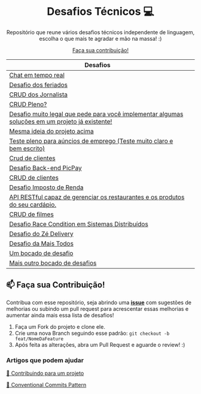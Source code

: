 <h1 align="center" style="font-weight: bold;">Desafios Técnicos 💻</h1>

 <p align="center"> 
 Repositório que reune vários desafios técnicos independente de linguagem, escolha o que mais te agradar e mão na massa! :)
 </p>

 <p align="center">
  <a href="#contribute">Faça sua contribuição!</a>

 </p>

| Desafios | |
|----------|--------
| [Chat em tempo real](https://gist.github.com/DanielHe4rt/4012e5bf9c612d9cee9efa654eb32f6d) |
| [Desafio dos feriados](https://github.com/instruct-br/teste-backend-remoto-2020-07) |
| [CRUD dos Jornalista](https://github.com/opovoonline/teste-backend-pleno) |
| [CRUD Pleno?](https://github.com/CAPYS-IT/TestePlenoBackend) |
| [Desafio muito legal que pede para você implementar algumas soluções em um projeto já existente!](https://github.com/NicholasBambury/developer-test) |
| [Mesma ideia do projeto acima](https://github.com/niclaspa/EveryFan.Recruitment) |
| [Teste pleno para aúncios de emprego (Teste muito claro e bem escrito)](https://github.com/danieldantasdev/technical-test-mid-level_course-luisdev-career_dotnet-8.0_csharp-12) |
| [Crud de clientes](https://github.com/victorDivino/desafio-backend-pleno-pb-2022) |
| [Desafio Back-end PicPay](https://github.com/PicPay/picpay-desafio-backend?tab=readme-ov-file) |
| [CRUD de clientes](https://github.com/olisaude/teste-dev-backend) |
| [Desafio Imposto de Renda](https://github.com/kinvoapp/kinvo-back-end-test) |
| [API RESTful capaz de gerenciar os restaurantes e os produtos do seu cardápio.](https://github.com/goomerdev/job-dev-backend-interview) |
| [CRUD de filmes](https://github.com/jefersonao/empresas-dotNET) |
| [Desafio Race Condition em Sistemas Distribuídos](https://dev.to/zanfranceschi/desafio-race-condition-em-sistemas-distribuidos-5hb3) |
| [Desafio do Zé Delivery](https://github.com/ab-inbev-ze-company/ze-code-challenges/blob/master/backend_pt.md) |
| [Desafio da Mais Todos](https://github.com/MaisTodos/backend-python-wallet) |
| [Um bocado de desafio](https://github.com/hurbcom/#want-to-test-yours-skills-with-our-challenges) |
| [Mais outro bocado de desafios](https://github.com/Strongreen/desafios-tecnicos-empresas?tab=readme-ov-file) |



<h2 id="contribute">📫 Faça sua Contribuição!</h2>

Contribua com esse repositório, seja abrindo uma [**issue**](https://github.com/Bruno0M/Desafios-T-cnicos/issues) com sugestões de melhorias ou subindo um pull request para acrescentar essas melhorias e aumentar ainda mais essa lista de desafios!

1. Faça um Fork do projeto e clone ele.
2. Crie uma nova Branch seguindo esse padrão: `git checkout -b feat/NomeDaFeature`
3. Após feita as alterações, abra um Pull Request e aguarde o review! :)


###  Artigos que podem ajudar

[📝 Contribuindo para um projeto](https://docs.github.com/pt/get-started/exploring-projects-on-github/contributing-to-a-project)

[💾 Conventional Commits Pattern](https://medium.com/linkapi-solutions/conventional-commits-pattern-3778d1a1e657)
